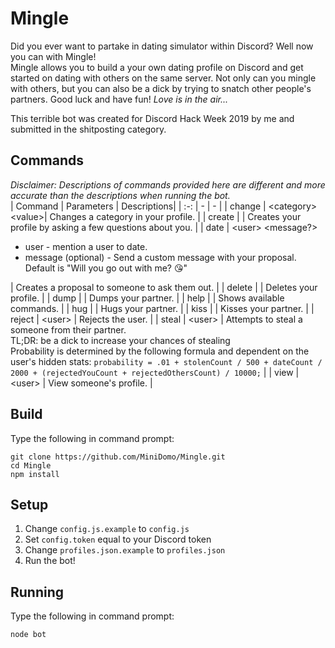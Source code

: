 # Mingle
Did you ever want to partake in dating simulator within Discord? Well now you can with Mingle!  
Mingle allows you to build a your own dating profile on Discord and get started on dating with others on the same server. Not only can you mingle with others, but you can also be a dick by trying to snatch other people's partners. Good luck and have fun! *Love is in the air...*


This terrible bot was created for Discord Hack Week 2019 by me and submitted in the shitposting category.

## Commands
*Disclaimer: Descriptions of commands provided here are different and more accurate than the descriptions when running the bot.*  
| Command | Parameters | Descriptions|
| :-: | - | - |
| change  | \<category> \<value><!--  <ul><li>category - a category can be one of the following: name, gender, age, description, hobbies, type, or sexuality.</li><li>value - the new value of the category. </li></ul>  -->| Changes a category in your profile. |
| create  | | Creates your profile by asking a few questions about you. |
|  date   | \<user> \<message?> <ul><li>user - mention a user to date. </li><li>message (optional) - Send a custom message with your proposal. Default is "Will you go out with me? 😘"</li></ul> | Creates a proposal to someone to ask them out. |
| delete  | | Deletes your profile. |
|  dump   | | Dumps your partner. |
|  help   | | Shows available commands. |
|   hug   | | Hugs your partner. |
|  kiss   | | Kisses your partner. |
| reject  | \<user> <!-- <ul><li>user -  mention a user to reject.</li></ul>  -->| Rejects the user. |
|  steal  | \<user><!--  <ul><li>user - mention a user to steal.</li></ul> --> | Attempts to steal a someone from their partner. <br> TL;DR: be a dick to increase your chances of stealing <br> Probability is determined by the following formula and dependent on the user's hidden stats: `probability = .01 + stolenCount / 500 + dateCount / 2000 + (rejectedYouCount + rejectedOthersCount) / 10000;` |
|  view   | \<user> <!-- <ul><li>user - mention a user to view their profile.</li></ul> --> | View someone's profile. |
## Build
Type the following in command prompt:
```shell
git clone https://github.com/MiniDomo/Mingle.git
cd Mingle
npm install
```

## Setup
1. Change `config.js.example` to `config.js`
2. Set `config.token` equal to your Discord token
3. Change `profiles.json.example` to `profiles.json`
4. Run the bot!

## Running
Type the following in command prompt:
```shell
node bot
```